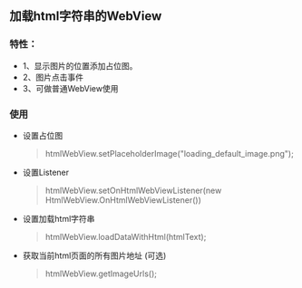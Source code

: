 ## 加载html字符串的WebView
### 特性：
* 1、显示图片的位置添加占位图。
* 2、图片点击事件
* 3、可做普通WebView使用

### 使用
* 设置占位图
    > htmlWebView.setPlaceholderImage("loading_default_image.png");
* 设置Listener
    > htmlWebView.setOnHtmlWebViewListener(new HtmlWebView.OnHtmlWebViewListener())
* 设置加载html字符串
    > htmlWebView.loadDataWithHtml(htmlText);

* 获取当前html页面的所有图片地址 (可选)
    > htmlWebView.getImageUrls();

